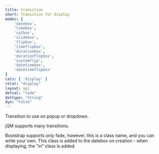```yaml
---
title: transition
short: Transition for display
modes: [
	'datebox',
	'timebox',
	'calbox',
	'slidebox',
	'flipbox',
	'timeflipbox',
	'durationbox',
	'durationflipbox',
	'customflip',
	'datetimebox',
	'datetimeflipbox'
]
cats: [ 'display' ]
relat: "display"
layout: api
defval: "fade"
dattype: "String"
dyn: "False"
---
```


Transition to use on popup or dropdown.

jQM supports many transitions. 

Bootstrap supports only fade, however, this is a class name, and you can write your own.  This class
is added to the datebox on creation - when displaying, the "in" class is added.
